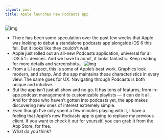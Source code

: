 ```yaml
---
layout: post
title: Apple launches new Podcasts app
---
```

![img](http://media.idownloadblog.com/wp-content/uploads/2012/06/podcasts-ss.jpg)
* There has been some speculation over the past few weeks that Apple was looking to debut a standalone podcasts app alongside iOS 6 this fall. But it looks like they couldn’t wait.
* Apple just rolled out an all-new Podcasts application, universal for all iOS 5.1+ devices. And we have to admit, it looks fantastic. Keep reading for more details and screenshots…
![img](http://media.idownloadblog.com/wp-content/uploads/2012/06/podcasts-ss-1.jpg)
* From a UI aspect, this is some of Apple’s best work. Graphics look modern, and sharp. And the app maintains these characteristics in every view. The same goes for UX. Navigating through Podcasts is both unique and intuitive.
* But the app isn’t just all show and no go. It has tons of features, from in-app podcast management to customizable playlists — it can do it all. And for those who haven’t gotten into podcasts yet, the app makes discovering new ones of interest extremely simple.
* Even though I’ve only spent a few minutes playing with it, I have a feeling that Apple’s new Podcasts app is going to replace my previous client. If you want to check it out for yourself, you can grab it from the App Store, for free.
* What do you think?

